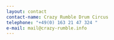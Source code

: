 ```yaml
---
layout: contact
contact-name: Crazy Rumble Drum Circus
telephone: "+49(0) 163 21 47 324 "
e-mail: mail@crazy-rumble.info
---
```

